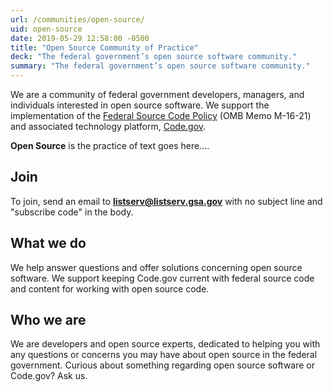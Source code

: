 ```yaml
---
url: /communities/open-source/
uid: open-source
date: 2019-05-29 12:58:00 -0500
title: "Open Source Community of Practice"
deck: "The federal government’s open source software community."
summary: "The federal government’s open source software community."
---
```


We are a community of federal government developers, managers, and individuals interested in open source software. We support the implementation of the [Federal Source Code Policy](https://sourcecode.cio.gov/) (OMB Memo M-16-21) and associated technology platform, [Code.gov](https://code.gov/).

**Open Source** is the practice of text goes here....

## Join

To join, send an email to **[listserv@listserv.gsa.gov](mailto:listserv@listserv.gsa.gov)** with no subject line and "subscribe code" in the body.

## What we do

We help answer questions and offer solutions concerning open source software. We support keeping Code.gov current with federal source code and content for working with open source code.

## Who we are

We are developers and open source experts, dedicated to helping you with any questions or concerns you may have about open source in the federal government. Curious about something regarding open source software or Code.gov? Ask us.
